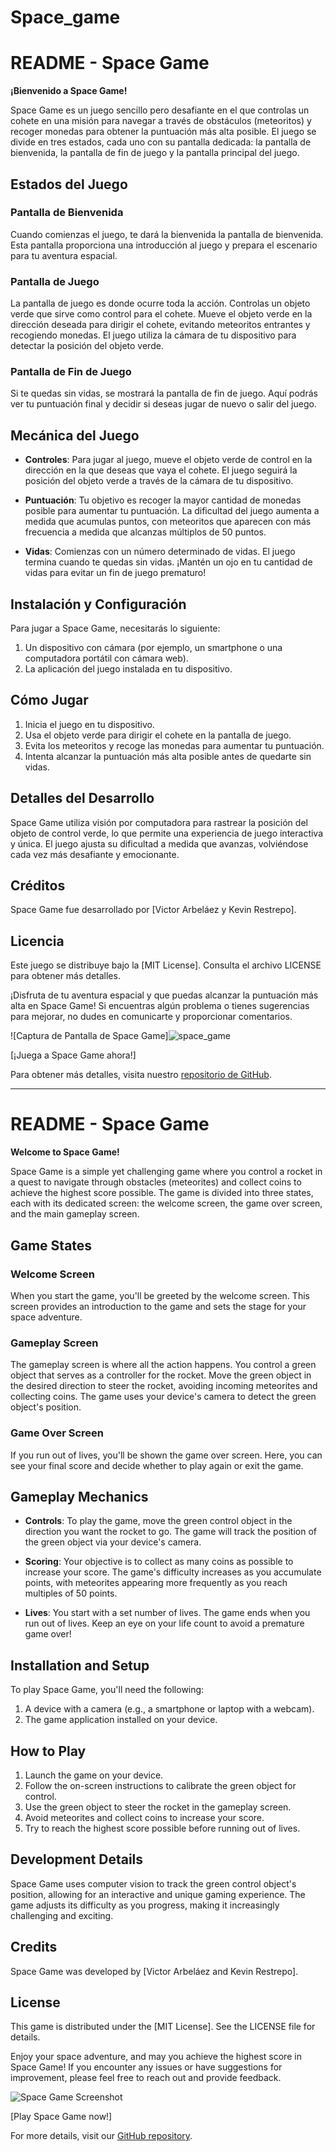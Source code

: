 # Space_game

# README - Space Game

**¡Bienvenido a Space Game!**

Space Game es un juego sencillo pero desafiante en el que controlas un cohete en una misión para navegar a través de obstáculos (meteoritos) y recoger monedas para obtener la puntuación más alta posible. El juego se divide en tres estados, cada uno con su pantalla dedicada: la pantalla de bienvenida, la pantalla de fin de juego y la pantalla principal del juego.

## Estados del Juego

### Pantalla de Bienvenida
Cuando comienzas el juego, te dará la bienvenida la pantalla de bienvenida. Esta pantalla proporciona una introducción al juego y prepara el escenario para tu aventura espacial.

### Pantalla de Juego
La pantalla de juego es donde ocurre toda la acción. Controlas un objeto verde que sirve como control para el cohete. Mueve el objeto verde en la dirección deseada para dirigir el cohete, evitando meteoritos entrantes y recogiendo monedas. El juego utiliza la cámara de tu dispositivo para detectar la posición del objeto verde.

### Pantalla de Fin de Juego
Si te quedas sin vidas, se mostrará la pantalla de fin de juego. Aquí podrás ver tu puntuación final y decidir si deseas jugar de nuevo o salir del juego.

## Mecánica del Juego

- **Controles**: Para jugar al juego, mueve el objeto verde de control en la dirección en la que deseas que vaya el cohete. El juego seguirá la posición del objeto verde a través de la cámara de tu dispositivo.

- **Puntuación**: Tu objetivo es recoger la mayor cantidad de monedas posible para aumentar tu puntuación. La dificultad del juego aumenta a medida que acumulas puntos, con meteoritos que aparecen con más frecuencia a medida que alcanzas múltiplos de 50 puntos.

- **Vidas**: Comienzas con un número determinado de vidas. El juego termina cuando te quedas sin vidas. ¡Mantén un ojo en tu cantidad de vidas para evitar un fin de juego prematuro!

## Instalación y Configuración

Para jugar a Space Game, necesitarás lo siguiente:

1. Un dispositivo con cámara (por ejemplo, un smartphone o una computadora portátil con cámara web).
2. La aplicación del juego instalada en tu dispositivo.

## Cómo Jugar

1. Inicia el juego en tu dispositivo.
2. Usa el objeto verde para dirigir el cohete en la pantalla de juego.
3. Evita los meteoritos y recoge las monedas para aumentar tu puntuación.
4. Intenta alcanzar la puntuación más alta posible antes de quedarte sin vidas.

## Detalles del Desarrollo

Space Game utiliza visión por computadora para rastrear la posición del objeto de control verde, lo que permite una experiencia de juego interactiva y única. El juego ajusta su dificultad a medida que avanzas, volviéndose cada vez más desafiante y emocionante.

## Créditos

Space Game fue desarrollado por [Victor Arbeláez y Kevin Restrepo].

## Licencia

Este juego se distribuye bajo la [MIT License]. Consulta el archivo LICENSE para obtener más detalles.

¡Disfruta de tu aventura espacial y que puedas alcanzar la puntuación más alta en Space Game! Si encuentras algún problema o tienes sugerencias para mejorar, no dudes en comunicarte y proporcionar comentarios.

![Captura de Pantalla de Space Game]![space_game](https://github.com/ksantyr/Space_game/assets/62657690/8b632b8b-ed62-4fd1-bfd9-9df849b6ec96)


[¡Juega a Space Game ahora!]

Para obtener más detalles, visita nuestro [repositorio de GitHub]((https://github.com/ksantyr/Space_game)).


--------------------------------------------------------------------------------------------------------------------------------------------------------------------------------------------------------------------------------------------------


# README - Space Game

**Welcome to Space Game!**

Space Game is a simple yet challenging game where you control a rocket in a quest to navigate through obstacles (meteorites) and collect coins to achieve the highest score possible. The game is divided into three states, each with its dedicated screen: the welcome screen, the game over screen, and the main gameplay screen.

## Game States

### Welcome Screen
When you start the game, you'll be greeted by the welcome screen. This screen provides an introduction to the game and sets the stage for your space adventure.

### Gameplay Screen
The gameplay screen is where all the action happens. You control a green object that serves as a controller for the rocket. Move the green object in the desired direction to steer the rocket, avoiding incoming meteorites and collecting coins. The game uses your device's camera to detect the green object's position.

### Game Over Screen
If you run out of lives, you'll be shown the game over screen. Here, you can see your final score and decide whether to play again or exit the game.

## Gameplay Mechanics

- **Controls**: To play the game, move the green control object in the direction you want the rocket to go. The game will track the position of the green object via your device's camera.

- **Scoring**: Your objective is to collect as many coins as possible to increase your score. The game's difficulty increases as you accumulate points, with meteorites appearing more frequently as you reach multiples of 50 points.

- **Lives**: You start with a set number of lives. The game ends when you run out of lives. Keep an eye on your life count to avoid a premature game over!

## Installation and Setup

To play Space Game, you'll need the following:

1. A device with a camera (e.g., a smartphone or laptop with a webcam).
2. The game application installed on your device.

## How to Play

1. Launch the game on your device.
2. Follow the on-screen instructions to calibrate the green object for control.
3. Use the green object to steer the rocket in the gameplay screen.
4. Avoid meteorites and collect coins to increase your score.
5. Try to reach the highest score possible before running out of lives.

## Development Details

Space Game uses computer vision to track the green control object's position, allowing for an interactive and unique gaming experience. The game adjusts its difficulty as you progress, making it increasingly challenging and exciting.

## Credits

Space Game was developed by [Victor Arbeláez and Kevin Restrepo].

## License

This game is distributed under the [MIT License]. See the LICENSE file for details.

Enjoy your space adventure, and may you achieve the highest score in Space Game! If you encounter any issues or have suggestions for improvement, please feel free to reach out and provide feedback.

![Space Game Screenshot](screenshot.png](https://github.com/ksantyr/Space_game/assets/62657690/8b632b8b-ed62-4fd1-bfd9-9df849b6ec96))


[Play Space Game now!]

For more details, visit our [GitHub repository](https://github.com/ksantyr/Space_game).
